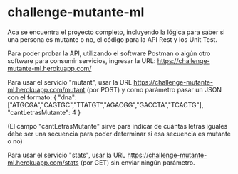 # challenge-mutante-ml

Aca se encuentra el proyecto completo, incluyendo la lógica para saber si una persona es mutante o no, el código para la API Rest y los Unit Test.

Para poder probar la API, utilizando el software Postman o algún otro software para consumir servicios, ingresar la URL: https://challenge-mutante-ml.herokuapp.com/

Para usar el servicio "mutant", usar la URL https://challenge-mutante-ml.herokuapp.com/mutant (por POST) y como parámetro pasar un JSON con el formato:
{
    "dna": ["ATGCGA","CAGTGC","TTATGT","AGACGG","GACCTA","TCACTG"],
    "cantLetrasMutante": 4
}

(El campo "cantLetrasMutante" sirve para indicar de cuántas letras iguales debe ser una secuencia para poder determinar si esa secuencia es mutante o no)

Para usar el servicio "stats", usar la URL https://challenge-mutante-ml.herokuapp.com/stats (por GET) sin enviar ningún parámetro.
